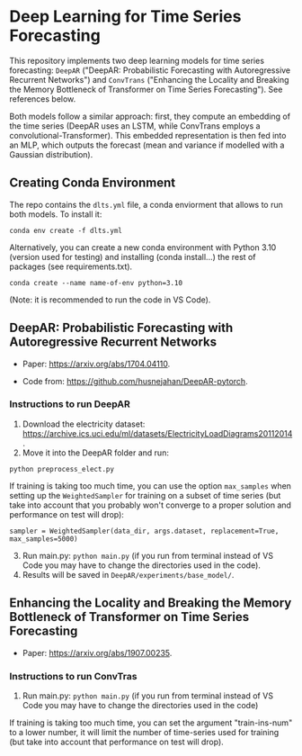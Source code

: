 # Deep Learning for Time Series Forecasting

This repository implements two deep learning models for time series forecasting: `DeepAR` ("DeepAR: Probabilistic Forecasting with Autoregressive Recurrent Networks") and `ConvTrans` ("Enhancing the Locality and Breaking the Memory Bottleneck of Transformer on Time Series Forecasting"). See references below.

Both models follow a similar approach: first, they compute an embedding of the time series (DeepAR uses an LSTM, while ConvTrans employs a convolutional-Transformer). This embedded representation is then fed into an MLP, which outputs the forecast (mean and variance if modelled with a Gaussian distribution).

## Creating Conda Environment

The repo contains the `dlts.yml` file, a conda enviorment that allows to run both models. To install it:

```
conda env create -f dlts.yml
```

Alternatively, you can create a new conda environment with Python 3.10 (version used for testing) and installing (conda install...) the rest of packages (see requirements.txt).

```
conda create --name name-of-env python=3.10
```

(Note: it is recommended to run the code in VS Code).

## DeepAR: Probabilistic Forecasting with Autoregressive Recurrent Networks

- Paper: https://arxiv.org/abs/1704.04110.

- Code from: https://github.com/husnejahan/DeepAR-pytorch.

### Instructions to run DeepAR

1. Download the electricity dataset: https://archive.ics.uci.edu/ml/datasets/ElectricityLoadDiagrams20112014.
2. Move it into the DeepAR folder and run:
```
python preprocess_elect.py
```

If training is taking too much time, you can use the option `max_samples` when setting up the `WeightedSampler` for training on a subset of time series (but take into account that you probably won't converge to a proper solution and performance on test will drop):

```
sampler = WeightedSampler(data_dir, args.dataset, replacement=True, max_samples=5000)
```
3. Run main.py: `python main.py` (if you run from terminal instead of VS Code you may have to change the directories used in the code).
4. Results will be saved in `DeepAR/experiments/base_model/`.



## Enhancing the Locality and Breaking the Memory Bottleneck of Transformer on Time Series Forecasting

- Paper: https://arxiv.org/abs/1907.00235.

### Instructions to run ConvTras


1. Run main.py: `python main.py` (if you run from terminal instead of VS Code you may have to change the directories used in the code)

If training is taking too much time, you can set the argument "train-ins-num" to a lower number, it will limit the number of time-series used for training (but take into account that performance on test will drop).



